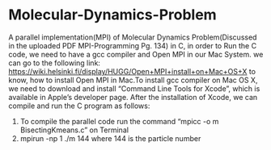# Molecular-Dynamics-Problem
A parallel implementation(MPI) of Molecular Dynamics Problem(Discussed in the uploaded PDF MPI-Programming Pg. 134) in C, in order to Run the C code, we need to have a gcc compiler and Open MPI in our Mac System. we can go to the following link: https://wiki.helsinki.fi/display/HUGG/Open+MPI+install+on+Mac+OS+X to know, how to install Open MPI in Mac.To install gcc compiler on Mac OS X, we need to download and install “Command Line Tools for Xcode”, which is available in Apple’s developer page. After the installation of Xcode, we can compile and run the C program as follows:

1. To compile the parallel code run the command “mpicc -o m BisectingKmeans.c” on Terminal
2. mpirun -np 1 ./m 144 where 144 is the particle number
